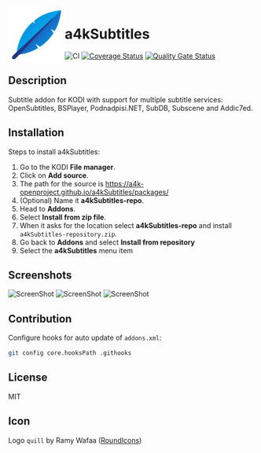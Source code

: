 <img align="left" width="115px" height="115px" src="icon.png">

# a4kSubtitles
![CI](https://github.com/a4k-openproject/a4kSubtitles/workflows/CI/badge.svg) [![Coverage Status](https://coveralls.io/repos/github/a4k-openproject/a4kSubtitles/badge.svg?branch=master)](https://coveralls.io/github/a4k-openproject/a4kSubtitles?branch=master) [![Quality Gate Status](https://sonarcloud.io/api/project_badges/measure?project=a4k-openproject_a4kSubtitles&metric=alert_status)](https://sonarcloud.io/dashboard?id=a4k-openproject_a4kSubtitles)

## Description

Subtitle addon for KODI with support for multiple subtitle services: OpenSubtitles, BSPlayer, Podnadpisi.NET, SubDB, Subscene and Addic7ed.

## Installation

Steps to install a4kSubtitles:
1. Go to the KODI **File manager**.
2. Click on **Add source**.
3. The path for the source is https://a4k-openproject.github.io/a4kSubtitles/packages/
4. (Optional) Name it **a4kSubtitles-repo**.
5. Head to **Addons**.
6. Select **Install from zip file**.
7. When it asks for the location select **a4kSubtitles-repo** and install `a4kSubtitles-repository.zip`.
8. Go back to **Addons** and select **Install from repository**
9. Select the **a4kSubtitles** menu item

## Screenshots
![ScreenShot](https://raw.github.com/a4k-openproject/a4kSubtitles/master/screenshot-01.png)
![ScreenShot](https://raw.github.com/a4k-openproject/a4kSubtitles/master/screenshot-03.png)
![ScreenShot](https://raw.github.com/a4k-openproject/a4kSubtitles/master/screenshot-02.png)

## Contribution

Configure hooks for auto update of `addons.xml`:
```sh
git config core.hooksPath .githooks
```
## License

MIT

## Icon

Logo `quill` by Ramy Wafaa ([RoundIcons](https://roundicons.com))
